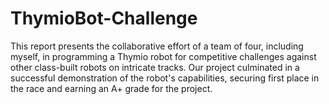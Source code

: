 # ThymioBot-Challenge
This report presents the collaborative effort of a team of four, including myself, in programming a Thymio robot for competitive challenges against other class-built robots on intricate tracks. Our project culminated in a successful demonstration of the robot's capabilities, securing first place in the race and earning an A+ grade for the project.
